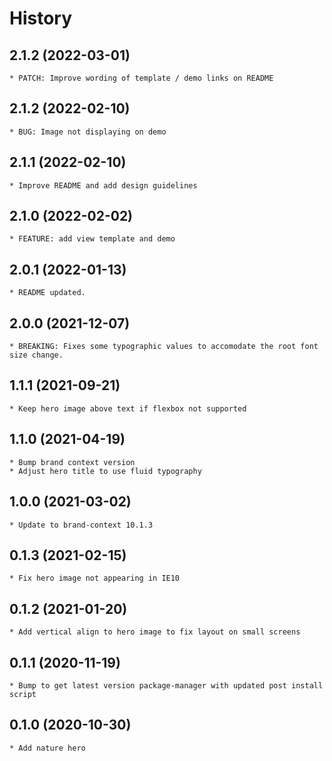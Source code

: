 # History

## 2.1.2 (2022-03-01)
    * PATCH: Improve wording of template / demo links on README

## 2.1.2 (2022-02-10)
    * BUG: Image not displaying on demo

## 2.1.1 (2022-02-10)
    * Improve README and add design guidelines

## 2.1.0 (2022-02-02)
    * FEATURE: add view template and demo

## 2.0.1 (2022-01-13)
    * README updated.

## 2.0.0 (2021-12-07)
    * BREAKING: Fixes some typographic values to accomodate the root font size change.

## 1.1.1 (2021-09-21)
    * Keep hero image above text if flexbox not supported

## 1.1.0 (2021-04-19)
    * Bump brand context version
    * Adjust hero title to use fluid typography

## 1.0.0 (2021-03-02)
    * Update to brand-context 10.1.3

## 0.1.3 (2021-02-15)
    * Fix hero image not appearing in IE10

## 0.1.2 (2021-01-20)
    * Add vertical align to hero image to fix layout on small screens

## 0.1.1 (2020-11-19)
    * Bump to get latest version package-manager with updated post install script

## 0.1.0 (2020-10-30)
	* Add nature hero
